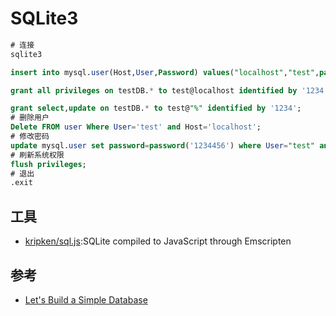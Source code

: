 # SQLite3

```sql
# 连接
sqlite3

insert into mysql.user(Host,User,Password) values("localhost","test",password("1234"));

grant all privileges on testDB.* to test@localhost identified by '1234';

grant select,update on testDB.* to test@"%" identified by '1234';
# 删除用户
Delete FROM user Where User='test' and Host='localhost';
# 修改密码
update mysql.user set password=password('1234456') where User="test" and Host="localhost";
# 刷新系统权限
flush privileges;
# 退出
.exit
```

## 工具

* [kripken/sql.js](https://github.com/kripken/sql.js):SQLite compiled to JavaScript through Emscripten

## 参考

* [Let's Build a Simple Database](https://cstack.github.io/db_tutorial/)
